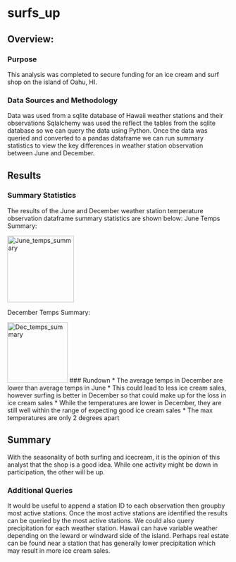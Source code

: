 # surfs_up
## Overview:
### Purpose
This analysis was completed to secure funding for an ice cream and surf shop on the island of Oahu, HI.
### Data Sources and Methodology
Data was used from a sqlite database of Hawaii weather stations and their observations
Sqlalchemy was used the reflect the tables from the sqlite database so we can query the data using Python.
Once the data was queried and converted to a pandas dataframe we can run summary statistics to view the key differences in weather station observation between June and December.

## Results
### Summary Statistics
The results of the June and December weather station temperature observation dataframe summary statistics are shown below:
June Temps Summary:

<img width="151" alt="June_temps_summary" src="https://user-images.githubusercontent.com/95047485/154865267-4284fac5-f4de-4fc6-88ca-901ad4840a09.PNG">

December Temps Summary:

<img width="137" alt="Dec_temps_summary" src="https://user-images.githubusercontent.com/95047485/154865280-d6c299bb-b78f-4aba-9bd1-a2a1d6cc1aa6.PNG">
### Rundown
* The average temps in December are lower than average temps in June
    * This could lead to less ice cream sales, however surfing is better in December so that could make up for the loss in ice cream sales
* While the temperatures are lower in December, they are still well within the range of expecting good ice cream sales
* The max temperatures are only 2 degrees apart

## Summary
With the seasonality of both surfing and icecream, it is the opinion of this analyst that the shop is a good idea. While one activity might be down in participation, the other will be up.
### Additional Queries
It would be useful to append a station ID to each observation then groupby most active stations. Once the most active stations are identified the results can be queried by the most active stations. We could also query precipitation for each weather station. Hawaii can have variable weather depending on the leward or windward side of the island. Perhaps real estate can be found near a station that has generally lower precipitation which may result in more ice cream sales. 




